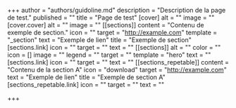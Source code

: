 +++
author = "authors/guidoline.md"
description = "Description de la page de test."
published = ""
title = "Page de test"
[cover]
alt = ""
image = ""
[cover.cover]
alt = ""
image = ""
[[sections]]
content = "Contenu de exemple de section."
icon = ""
target = "http://example.com"
template = "_section"
text = "Exemple de lien"
title = "Exemple de section"
[sections.link]
icon = ""
target = ""
text = ""
[[sections]]
alt = ""
color = ""
icon = []
image = ""
legend = ""
target = ""
template = "hero"
text = ""
[sections.link]
icon = ""
target = ""
text = ""
[[sections_repetable]]
content = "Contenu de la section A"
icon = "download"
target = "http://example.com"
text = "Exemple de lien"
title = "Exemple de section A"
[sections_repetable.link]
icon = ""
target = ""
text = ""

+++
